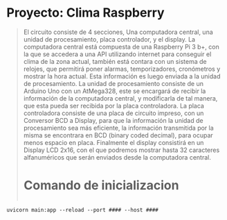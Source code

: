 # Proyecto: Clima Raspberry
> El circuito consiste de 4 secciones, Una computadora central, una unidad de procesamiento, placa controlador, y el display. La computadora central está compuesta de una Raspberry Pi 3 b+, con la que se accedera a una API utilizando internet para conseguir el clima de la zona actual, también está contara con un sistema de relojes, que permitirá poner alarmas, temporizadores, cronómetros y mostrar la hora actual. Esta información es luego enviada a la unidad de procesamiento. La unidad de procesamiento consiste de un Arduino Uno con un AtMega328, este se encargará de recibir la información de la computadora central, y modificarla de tal manera, que esta pueda ser recibida por la placa controladora. La placa controladora consiste de una placa de circuito impreso, con un Conversor BCD a Display, para que la información la unidad de procesamiento sea más eficiente, la información transmitida por la misma se encontrara en BCD (binary coded decimal), para ocupar menos espacio en placa. Finalmente el display consistirá en un Display LCD 2x16, con el que podremos mostrar hasta 32 caracteres alfanuméricos que serán enviados desde la computadora central.
> # Comando de inicializacion
> ```console
    uvicorn main:app --reload --port #### --host ####
> ```